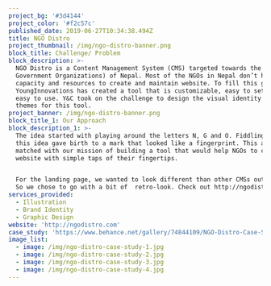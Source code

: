 ```yaml
---
project_bg: '#3d4144'
project_color: '#f2c57c'
published_date: 2019-06-27T10:34:38.494Z
title: NGO Distro
project_thumbnail: /img/ngo-distro-banner.png
block_title: Challenge/ Problem
block_description: >-
  NGO Distro is a Content Management System (CMS) targeted towards the NGOs (Non
  Government Organizations) of Nepal. Most of the NGOs in Nepal don’t have
  capacity and resources to create and maintain website. To fill this gap,
  YoungInnovations has created a tool that is customizable, easy to setup and
  easy to use. Y&C took on the challenge to design the visual identity and
  themes for this tool.
project_banner: /img/ngo-distro-banner.png
block_title_1: Our Approach
block_description_1: >-
  The idea started with playing around the letters N, G and O. Fiddling around
  this idea gave birth to a mark that looked like a fingerprint. This also
  matched with our mission of building a tool that would help NGOs to create a
  website with simple taps of their fingertips. 


  For the landing page, we wanted to look different than other CMSs out there.
  So we chose to go with a bit of  retro-look. Check out http://ngodistro.com
services_provided:
  - Illustration
  - Brand Identity
  - Graphic Design
website: 'http://ngodistro.com'
case_study: 'https://www.behance.net/gallery/74844109/NGO-Distro-Case-Study'
image_list:
  - image: /img/ngo-distro-case-study-1.jpg
  - image: /img/ngo-distro-case-study-2.jpg
  - image: /img/ngo-distro-case-study-3.jpg
  - image: /img/ngo-distro-case-study-4.jpg
---
```


